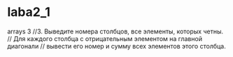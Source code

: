 # laba2_1
arrays 3
//3.  Выведите номера столбцов, все элементы, которых четны.
// Для каждого столбца с  отрицательным  элементом  на главной диагонали
// вывести его номер и сумму всех элементов этого столбца.
